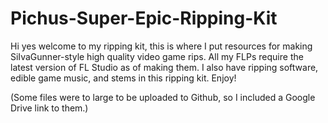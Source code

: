 # Pichus-Super-Epic-Ripping-Kit
Hi yes welcome to my ripping kit, this is where I put resources for making SiIvaGunner-style high quality video game rips.
All my FLPs require the latest version of FL Studio as of making them.
I also have ripping software, edible game music, and stems in this ripping kit.
Enjoy!

(Some files were to large to be uploaded to Github, so I included a Google Drive link to them.)
